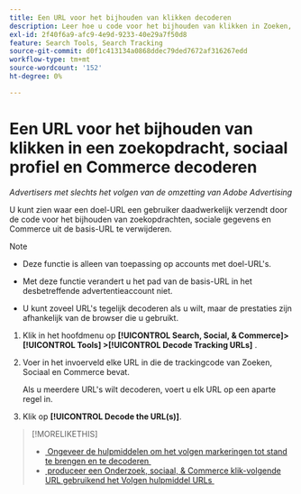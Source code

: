```yaml
---
title: Een URL voor het bijhouden van klikken decoderen
description: Leer hoe u code voor het bijhouden van klikken in Zoeken, Sociaal en Commerce verwijdert van een basis-URL.
exl-id: 2f40f6a9-afc9-4e9d-9233-40e29a7f50d8
feature: Search Tools, Search Tracking
source-git-commit: d0f1c413134a0868ddec79ded7672af316267edd
workflow-type: tm+mt
source-wordcount: '152'
ht-degree: 0%

---
```


# Een URL voor het bijhouden van klikken in een zoekopdracht, sociaal profiel en Commerce decoderen

*Advertisers met slechts het volgen van de omzetting van Adobe Advertising*

U kunt zien waar een doel-URL een gebruiker daadwerkelijk verzendt door de code voor het bijhouden van zoekopdrachten, sociale gegevens en Commerce uit de basis-URL te verwijderen.

>[!NOTE]
>
>* Deze functie is alleen van toepassing op accounts met doel-URL&#39;s.
>
>* Met deze functie verandert u het pad van de basis-URL in het desbetreffende advertentieaccount niet.
>
>* U kunt zoveel URL&#39;s tegelijk decoderen als u wilt, maar de prestaties zijn afhankelijk van de browser die u gebruikt.

1. Klik in het hoofdmenu op **[!UICONTROL Search, Social, & Commerce]> [!UICONTROL Tools] >[!UICONTROL Decode Tracking URLs]** .

1. Voer in het invoerveld elke URL in die de trackingcode van Zoeken, Sociaal en Commerce bevat.

   Als u meerdere URL&#39;s wilt decoderen, voert u elk URL op een aparte regel in.

1. Klik op **[!UICONTROL Decode the URL(s)]**.

>[!MORELIKETHIS]
>
>* [&#x200B; Ongeveer de hulpmiddelen om het volgen markeringen tot stand te brengen en te decoderen &#x200B;](tracking-tools-about.md)
>* [&#x200B; produceer een Onderzoek, sociaal, &amp; Commerce klik-volgende URL gebruikend het Volgen hulpmiddel URLs &#x200B;](click-tracking-url-generate.md)
